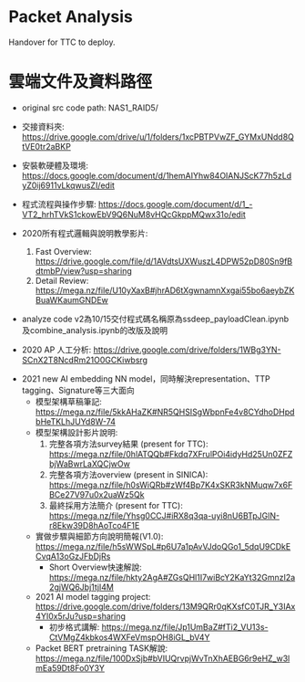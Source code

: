 # Packet Analysis
Handover for TTC to deploy.

# 雲端文件及資料路徑

* original src code path: NAS1_RAID5/

* 交接資料夾: https://drive.google.com/drive/u/1/folders/1xcPBTPVwZF_GYMxUNdd8QtVE0tr2aBKP

* 安裝軟硬體及環境: https://docs.google.com/document/d/1hemAIYhw84OIANJScK77h5zLdyZ0ij6911vLkqwusZI/edit
* 程式流程與操作步驟: https://docs.google.com/document/d/1_-VT2_hrhTVkS1ckowEbV9Q6NuM8vHQcGkppMQwx31o/edit
* 2020所有程式邏輯與說明教學影片: 
  1. Fast Overview: https://drive.google.com/file/d/1AVdtsUXWuszL4DPW52pD80Sn9fBdtmbP/view?usp=sharing
  2. Detail Review: https://mega.nz/file/U10yXaxB#jhrAD6tXgwnamnXxgai55bo6aeybZKBuaWKaumGNDEw

* analyze code v2為10/15交付程式碼名稱原為ssdeep_payloadClean.ipynb及combine_analysis.ipynb的改版及說明
* 2020 AP 人工分析: https://drive.google.com/drive/folders/1WBg3YN-SCnX2T8NcdRm21O0GCKiwbsrg
- 2021 new AI embedding NN model，同時解決representation、TTP tagging、Signature等三大面向
  - 模型架構草稿筆記: https://mega.nz/file/5kkAHaZK#NR5QHSISgWbpnFe4v8CYdhoDHpdbHeTKLhJUYd8W-74
  - 模型架構設計影片說明: 
    1. 完整各項方法survey結果 (present for TTC): https://mega.nz/file/0hlATQQb#Fkdq7XFrulPOi4idyHd25Un0ZFZbjWaBwrLaXQCjwOw 
    2. 完整各項方法overview (present in SINICA): https://mega.nz/file/h0sWiQRb#zWf4Bp7K4xSKR3kNMuqw7x6FBCe27V97u0x2uaWz5Qk
    3. 最終採用方法簡介 (present for TTC): https://mega.nz/file/Yhsg0CCJ#iRX8q3qa-uyi8nU6BTpJGlN-r8Ekw39D8hAoTco4F1E
  - 實做步驟與細節方向說明簡報(V1.0): https://mega.nz/file/h5sWWSpL#p6U7a1pAvVJdoQGo1_5dqU9CDkECvqA13oGzJFbDjRs
    -  Short Overview快速解說: https://mega.nz/file/hkty2AgA#ZGsQHl1I7wiBcY2KaYt32GmnzI2a2gjWQ6Jbj1tjI4M
  - 2021 AI model tagging project: https://drive.google.com/drive/folders/13M9QRr0qKXsfC0TJR_Y3IAx4YI0x5rJu?usp=sharing 
    - 初步格式講解: https://mega.nz/file/Jp1UmBaZ#fTi2_VU13s-CtVMgZ4kbkos4WXFeVmspOH8iGL_bV4Y
  - Packet BERT pretraining TASK解說: https://mega.nz/file/100DxSjb#bVIUQrvpjWvTnXhAEBG6r9eHZ_w3lmEa59Dt8Fo0Y3Y

